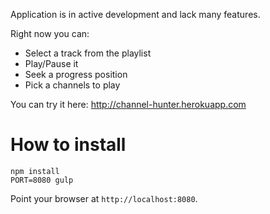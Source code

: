 Application is in active development and lack many features.

Right now you can:

- Select a track from the playlist
- Play/Pause it
- Seek a progress position
- Pick a channels to play

You can try it here: http://channel-hunter.herokuapp.com

# How to install

```
npm install
PORT=8080 gulp
```

Point your browser at `http://localhost:8080`.
